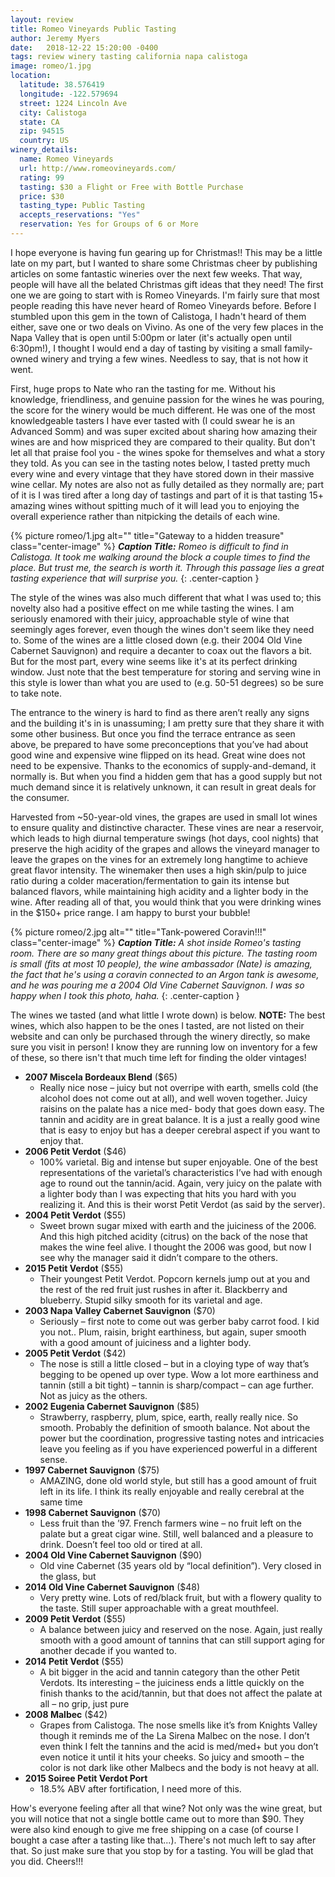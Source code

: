 ```yaml
---
layout: review
title: Romeo Vineyards Public Tasting
author: Jeremy Myers
date:   2018-12-22 15:20:00 -0400
tags: review winery tasting california napa calistoga
image: romeo/1.jpg
location:
  latitude: 38.576419
  longitude: -122.579694
  street: 1224 Lincoln Ave
  city: Calistoga
  state: CA
  zip: 94515
  country: US
winery_details:
  name: Romeo Vineyards 
  url: http://www.romeovineyards.com/
  rating: 99
  tasting: $30 a Flight or Free with Bottle Purchase
  price: $30
  tasting_type: Public Tasting
  accepts_reservations: "Yes"
  reservation: Yes for Groups of 6 or More
---
```

I hope everyone is having fun gearing up for Christmas!!  This may be a little late on my part, but I wanted to share some Christmas cheer by publishing articles on some fantastic wineries over the next few weeks.  That way, people will have all the belated Christmas gift ideas that they need!  The first one we are going to start with is Romeo Vineyards.  I'm fairly sure that most people reading this have never heard of Romeo Vineyards before.  Before I stumbled upon this gem in the town of Calistoga, I hadn't heard of them either, save one or two deals on Vivino.  As one of the very few places in the Napa Valley that is open until 5:00pm or later (it's actually open until 6:30pm!), I thought I would end a day of tasting by visiting a small family-owned winery and trying a few wines.  Needless to say, that is not how it went.

First, huge props to Nate who ran the tasting for me.  Without his knowledge, friendliness, and genuine passion for the wines he was pouring, the score for the winery would be much different.  He was one of the most knowledgeable tasters I have ever tasted with (I could swear he is an Advanced Somm) and was super excited about sharing how amazing their wines are and how mispriced they are compared to their quality.  But don't let all that praise fool you - the wines spoke for themselves and what a story they told.  As you can see in the tasting notes below, I tasted pretty much every wine and every vintage that they have stored down in their massive wine cellar.  My notes are also not as fully detailed as they normally are; part of it is I was tired after a long day of tastings and part of it is that tasting 15+ amazing wines without spitting much of it will lead you to enjoying the overall experience rather than nitpicking the details of each wine.

{% picture romeo/1.jpg alt="" title="Gateway to a hidden treasure" class="center-image" %}
***Caption Title:*** *Romeo is difficult to find in Calistoga.  It took me walking around the block a couple times to find the place.  But trust me, the search is worth it.  Through this passage lies a great tasting experience that will surprise you.*
{: .center-caption }

The style of the wines was also much different that what I was used to; this novelty also had a positive effect on me while tasting the wines.  I am seriously enamored with their juicy, approachable style of wine that seemingly ages forever, even though the wines don't seem like they need to.  Some of the wines are a little closed down (e.g. their 2004 Old Vine Cabernet Sauvignon) and require a decanter to coax out the flavors a bit.  But for the most part, every wine seems like it's at its perfect drinking window.  Just note that the best temperature for storing and serving wine in this style is lower than what you are used to (e.g. 50-51 degrees) so be sure to take note.

The entrance to the winery is hard to find as there aren’t really any signs and the building it's in is unassuming; I am pretty sure that they share it with some other business.  But once you find the terrace entrance as seen above, be prepared to have some preconceptions that you’ve had about good wine and expensive wine flipped on its head.  Great wine does not need to be expensive.  Thanks to the economics of supply-and-demand, it normally is.  But when you find a hidden gem that has a good supply but not much demand since it is relatively unknown, it can result in great deals for the consumer.  

Harvested from ~50-year-old vines, the grapes are used in small lot wines to ensure quality and distinctive character.  These vines are near a reservoir, which leads to high diurnal temperature swings (hot days, cool nights) that preserve the high acidity of the grapes and allows the vineyard manager to leave the grapes on the vines for an extremely long hangtime to achieve great flavor intensity.  The winemaker then uses a high skin/pulp to juice ratio during a colder maceration/fermentation to gain its intense but balanced flavors, while maintaining high acidity and a lighter body in the wine.  After reading all of that, you would think that you were drinking wines in the $150+ price range.  I am happy to burst your bubble! 

{% picture romeo/2.jpg alt="" title="Tank-powered Coravin!!!" class="center-image" %}
***Caption Title:*** *A shot inside Romeo's tasting room.  There are so many great things about this picture.  The tasting room is small (fits at most 10 people), the wine ambassador (Nate) is amazing, the fact that he's using a coravin connected to an Argon tank is awesome, and he was pouring me a 2004 Old Vine Cabernet Sauvignon.  I was so happy when I took this photo, haha.*
{: .center-caption }

The wines we tasted (and what little I wrote down) is below.  **NOTE:** The best wines, which also happen to be the ones I tasted, are not listed on their website and can only be purchased through the winery directly, so make sure you visit in person!  I know they are running low on inventory for a few of these, so there isn't that much time left for finding the older vintages!

* **2007 Miscela Bordeaux Blend** ($65)
  * Really nice nose – juicy but not overripe with earth, smells cold (the alcohol does not come out at all), and well woven together.  Juicy raisins on the palate has a nice med- body that goes down easy.  The tannin and acidity are in great balance.  It is a just a really good wine that is easy to enjoy but has a deeper cerebral aspect if you want to enjoy that.
* **2006 Petit Verdot** ($46)
  * 100% varietal.  Big and intense but super enjoyable.  One of the best representations of the varietal’s characteristics I’ve had with enough age to round out the tannin/acid.  Again, very juicy on the palate with a lighter body than I was expecting that hits you hard with you realizing it.  And this is their worst Petit Verdot (as said by the server).
* **2004 Petit Verdot** ($55)
  * Sweet brown sugar mixed with earth and the juiciness of the 2006.  And this high pitched acidity (citrus) on the back of the nose that makes the wine feel alive.  I thought the 2006 was good, but now I see why the manager said it didn’t compare to the others.
* **2015 Petit Verdot** ($55)
  * Their youngest Petit Verdot.  Popcorn kernels jump out at you and the rest of the red fruit just rushes in after it.  Blackberry and blueberry.  Stupid silky smooth for its varietal and age.
* **2003 Napa Valley Cabernet Sauvignon** ($70)
  * Seriously – first note to come out was gerber baby carrot food.  I kid you not..  Plum, raisin, bright earthiness, but again, super smooth with a good amount of juiciness and a lighter body.
* **2005 Petit Verdot** ($42)
  * The nose is still a little closed – but in a cloying type of way that’s begging to be opened up over type.  Wow a lot more earthiness and tannin (still a bit tight) – tannin is sharp/compact – can age further.  Not as juicy as the others.
* **2002 Eugenia Cabernet Sauvignon** ($85)
  * Strawberry, raspberry, plum, spice, earth, really really nice.  So smooth.  Probably the definition of smooth balance.  Not about the power but the coordination, progressive tasting notes and intricacies leave you feeling as if you have experienced powerful in a different sense.
* **1997 Cabernet Sauvignon** ($75)
  * AMAZING, done old world style, but still has a good amount of fruit left in its life.  I think its really enjoyable and really cerebral at the same time
* **1998 Cabernet Sauvignon** ($70)
  * Less fruit than the ’97.  French farmers wine – no fruit left on the palate but a great cigar wine.  Still, well balanced and a pleasure to drink.  Doesn’t feel too old or tired at all.
* **2004 Old Vine Cabernet Sauvignon** ($90)
  * Old vine Cabernet (35 years old by “local definition”).  Very closed in the glass, but
* **2014 Old Vine Cabernet Sauvignon** ($48)
  * Very pretty wine.  Lots of red/black fruit, but with a flowery quality to the taste.  Still super approachable with a great mouthfeel.
* **2009 Petit Verdot** ($55)
  * A balance between juicy and reserved on the nose.  Again, just really smooth with a good amount of tannins that can still support aging for another decade if you wanted to.
* **2014 Petit Verdot** ($55)
  * A bit bigger in the acid and tannin category than the other Petit Verdots.  Its interesting – the juiciness ends a little quickly on the finish thanks to the acid/tannin, but that does not affect the palate at all – no grip, just pure
* **2008 Malbec** ($42)
  * Grapes from Calistoga.  The nose smells like it’s from Knights Valley though it reminds me of the La Sirena Malbec on the nose.  I don’t even think I felt the tannins and the acid is med/med+ but you don’t even notice it until it hits your cheeks.  So juicy and smooth – the color is not dark like other Malbecs and the body is not heavy at all.
* **2015 Soiree Petit Verdot Port**
  * 18.5% ABV after fortification, I need more of this.

How's everyone feeling after all that wine?  Not only was the wine great, but you will notice that not a single bottle came out to more than $90.  They were also kind enough to give me free shipping on a case (of course I bought a case after a tasting like that...).  There's not much left to say after that.  So just make sure that you stop by for a tasting.  You will be glad that you did.  Cheers!!!

